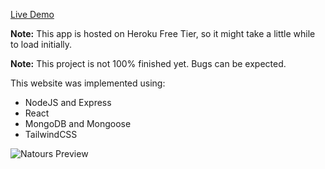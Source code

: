 
[Live Demo](https://warm-spire-48430.herokuapp.com/)

**Note:** This app is hosted on Heroku Free Tier, so it might take a little while to load initially.

**Note:** This project is not 100% finished yet. Bugs can be expected.

This website was implemented using:
- NodeJS and Express
- React
- MongoDB and Mongoose
- TailwindCSS

![Natours Preview](https://warm-spire-48430.herokuapp.com/static/media/createcvpreview.eda061df.gif)

